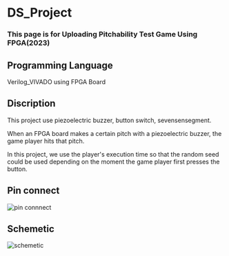 # DS_Project
### This page is for Uploading Pitchability Test Game Using FPGA(2023)

## Programming Language
Verilog_VIVADO
using FPGA Board

## Discription
This project use piezoelectric buzzer, button switch, sevensensegment.

When an FPGA board makes a certain pitch with a piezoelectric buzzer,
the game player hits that pitch. 

In this project, we use the player's execution time so that the random seed could be used depending on the moment the game player first presses the button.

## Pin connect
![pin connnect](https://github.com/JuyeonShim/DS_Project/assets/138649341/8f21a9ac-8d93-4a2f-ab09-11086fb11bc3)

## Schemetic
![schemetic](https://github.com/JuyeonShim/DS_Project/assets/138649341/70a22446-dbae-45e8-89cf-7e475db6c1a0)

